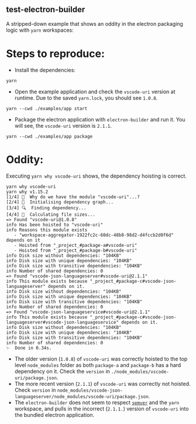 ## test-electron-builder

A stripped-down example that shows an oddity in the electron packaging logic with `yarn` workspaces:

# Steps to reproduce:
 - Install the dependencies:
```
yarn
```
 - Open the example application and check the `vscode-uri` version at runtime. Due to the saved `yarn.lock`, you should see `1.0.8`.

 ```
 yarn --cwd ./examples/app start
 ```
 - Package the electron application with `electron-builder` and run it. You will see, the `vscode-uri` version is `2.1.1`.
```
yarn --cwd ./examples/app package
```

# Oddity:
Executing `yarn why vscode-uri` shows, the dependency hoisting is correct.
```
yarn why vscode-uri
yarn why v1.15.2
[1/4] 🤔  Why do we have the module "vscode-uri"...?
[2/4] 🚚  Initialising dependency graph...
[3/4] 🔍  Finding dependency...
[4/4] 🚡  Calculating file sizes...
=> Found "vscode-uri@1.0.8"
info Has been hoisted to "vscode-uri"
info Reasons this module exists
   - "workspace-aggregator-1922fc2c-60dc-48b8-98d2-d4fccb2d0f6d" depends on it
   - Hoisted from "_project_#package-a#vscode-uri"
   - Hoisted from "_project_#package-b#vscode-uri"
info Disk size without dependencies: "104KB"
info Disk size with unique dependencies: "104KB"
info Disk size with transitive dependencies: "104KB"
info Number of shared dependencies: 0
=> Found "vscode-json-languageserver#vscode-uri@2.1.1"
info This module exists because "_project_#package-c#vscode-json-languageserver" depends on it.
info Disk size without dependencies: "104KB"
info Disk size with unique dependencies: "104KB"
info Disk size with transitive dependencies: "104KB"
info Number of shared dependencies: 0
=> Found "vscode-json-languageservice#vscode-uri@2.1.1"
info This module exists because "_project_#package-c#vscode-json-languageserver#vscode-json-languageservice" depends on it.
info Disk size without dependencies: "104KB"
info Disk size with unique dependencies: "104KB"
info Disk size with transitive dependencies: "104KB"
info Number of shared dependencies: 0
✨  Done in 0.34s.
```

 - The older version (`1.0.8`) of `vscode-uri` was correctly hoisted to the top level `node_modules` folder as both `package-a` and `package-b` has a hard dependency on it. Check the `version` in `./node_modules/vscode-uri/package.json`.
 - The more recent version (`2.1.1`) of `vscode-uri` was correctly not hoisted. Check `version` in `node_modules/vscode-json-languageserver/node_modules/vscode-uri/package.json`.
 - The `electron-builder` does not seem to respect [`semver`](https://semver.org) and the `yarn` workspace, and pulls in the incorrect (`2.1.1.`) version of `vscode-uri` into the bundled electron application.